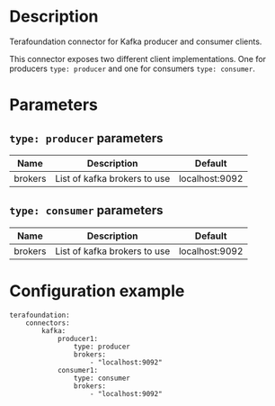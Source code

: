 # Description

Terafoundation connector for Kafka producer and consumer clients.

This connector exposes two different client implementations. One for producers `type: producer` and one for consumers `type: consumer`.

# Parameters

## `type: producer` parameters

| Name | Description | Default |
| ---- | ----------- | ------- |
| brokers | List of kafka brokers to use | localhost:9092 |

## `type: consumer` parameters

| Name | Description | Default |
| ---- | ----------- | ------- |
| brokers | List of kafka brokers to use | localhost:9092 |

# Configuration example

```
terafoundation:
    connectors:
        kafka:
            producer1:
                type: producer
                brokers:
                    - "localhost:9092"
            consumer1:
                type: consumer
                brokers:
                    - "localhost:9092"

```
